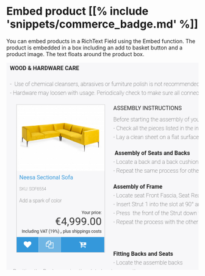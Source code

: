 # Embed product [[% include 'snippets/commerce_badge.md' %]]

You can embed products in a RichText Field using the Embed function.
The product is embedded in a box including an add to basket button and a product image. The text floats around the product box.

![](img/embed_products.png)
